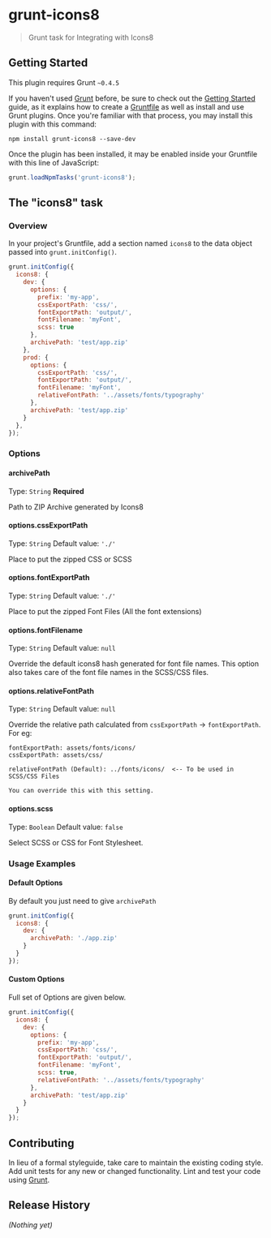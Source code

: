 # grunt-icons8

> Grunt task for Integrating with Icons8

## Getting Started
This plugin requires Grunt `~0.4.5`

If you haven't used [Grunt](http://gruntjs.com/) before, be sure to check out the [Getting Started](http://gruntjs.com/getting-started) guide, as it explains how to create a [Gruntfile](http://gruntjs.com/sample-gruntfile) as well as install and use Grunt plugins. Once you're familiar with that process, you may install this plugin with this command:

```shell
npm install grunt-icons8 --save-dev
```

Once the plugin has been installed, it may be enabled inside your Gruntfile with this line of JavaScript:

```js
grunt.loadNpmTasks('grunt-icons8');
```

## The "icons8" task

### Overview
In your project's Gruntfile, add a section named `icons8` to the data object passed into `grunt.initConfig()`.

```js
grunt.initConfig({
  icons8: {
    dev: {
      options: {
        prefix: 'my-app',
        cssExportPath: 'css/',
        fontExportPath: 'output/',
        fontFilename: 'myFont',
        scss: true
      },
      archivePath: 'test/app.zip'
    },
    prod: {
      options: {
        cssExportPath: 'css/',
        fontExportPath: 'output/',
        fontFilename: 'myFont',
        relativeFontPath: '../assets/fonts/typography'
      },
      archivePath: 'test/app.zip'
    }
  },
});
```

### Options

#### archivePath
Type: `String`
**Required**

Path to ZIP Archive generated by Icons8

#### options.cssExportPath
Type: `String`
Default value: `'./'`

Place to put the zipped CSS or SCSS

#### options.fontExportPath
Type: `String`
Default value: `'./'`

Place to put the zipped Font Files (All the font extensions)

#### options.fontFilename
Type: `String`
Default value: `null`

Override the default icons8 hash generated for font file names. This option also takes care of the font file names in the SCSS/CSS files.

#### options.relativeFontPath
Type: `String`
Default value: `null`

Override the relative path calculated from `cssExportPath` -> `fontExportPath`. For eg:

```
fontExportPath: assets/fonts/icons/
cssExportPath: assets/css/

relativeFontPath (Default): ../fonts/icons/  <-- To be used in SCSS/CSS Files

You can override this with this setting.
```

#### options.scss
Type: `Boolean`
Default value: `false`

Select SCSS or CSS for Font Stylesheet.

### Usage Examples

#### Default Options
By default you just need to give `archivePath`

```js
grunt.initConfig({
  icons8: {
    dev: {
      archivePath: './app.zip'
    }
  }
});
```

#### Custom Options
Full set of Options are given below.

```js
grunt.initConfig({
  icons8: {
    dev: {
      options: {
        prefix: 'my-app',
        cssExportPath: 'css/',
        fontExportPath: 'output/',
        fontFilename: 'myFont',
        scss: true,
        relativeFontPath: '../assets/fonts/typography'
      },
      archivePath: 'test/app.zip'
    }
  }
});
```

## Contributing
In lieu of a formal styleguide, take care to maintain the existing coding style. Add unit tests for any new or changed functionality. Lint and test your code using [Grunt](http://gruntjs.com/).

## Release History
_(Nothing yet)_
